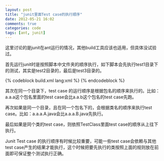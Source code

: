 ```yaml
---
layout: post
title: "junit里面Test case的执行顺序"
date: 2012-05-21 16:02
comments: true
categories: code
tags: [ant, junit]
---
```

这里讨论的是junit在ant运行的情况，其他build工具应该也适用，但具体没试验过。  
  
首先运行junit时是按照脚本中文件夹的顺序执行，如下脚本会先执行test1目录下的测试，其实是test2目录的，最后是test3目录的。  
  
{% codeblock build.xml lang:xml %}
<batchtest todir="${junit.dir}">
    <fileset dir="${test1.dir}">
        <include name="**/*Test.java"/>
    </fileset>
    <fileset dir="${test2.dir}">
        <include name="**/*Test.java"/>
    </fileset>
    <fileset dir="${test3.dir}">
        <include name="**/*Test.java"/>
    </fileset>
</batchtest>
{% endcodeblock %}  
  
其次在同一个目录下，test case 的运行顺序是根据包名的顺序来执行的。比如：a.a.a这个包名里面的test case会比a.a.b这个包名的test case先跑。  
  
再次如果是同一个目录，且在同一个包名下的，会根据类名的顺序来执行test case。比如：a.a.a.A.java会比a.a.a.B.java先执行。  
  
最后如果是同个类的test case，则依照TestClass里面test case的顺序从上往下执行。  
  
Junit Test case 的执行顺序有时候比较重要，可能一些test case会依赖与其他test case产生的结果才能执行，这个时候把要先执行的类按照上面的规则放在前面即可保证整个测试执行正确。  
